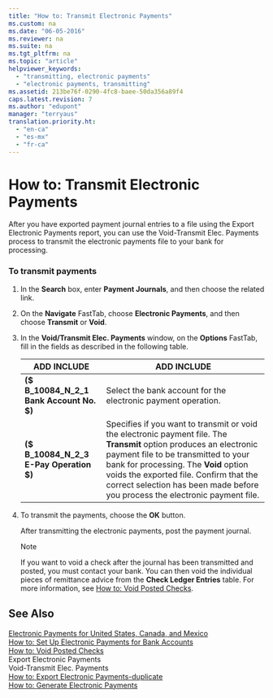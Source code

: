 ```yaml
---
title: "How to: Transmit Electronic Payments"
ms.custom: na
ms.date: "06-05-2016"
ms.reviewer: na
ms.suite: na
ms.tgt_pltfrm: na
ms.topic: "article"
helpviewer_keywords: 
  - "transmitting, electronic payments"
  - "electronic payments, transmitting"
ms.assetid: 213be76f-0290-4fc8-baee-50da356a89f4
caps.latest.revision: 7
ms.author: "edupont"
manager: "terryaus"
translation.priority.ht: 
  - "en-ca"
  - "es-mx"
  - "fr-ca"
---
```

# How to: Transmit Electronic Payments
After you have exported payment journal entries to a file using the Export Electronic Payments report, you can use the Void\-Transmit Elec. Payments process to transmit the electronic payments file to your bank for processing.  
  
### To transmit payments  
  
1.  In the **Search** box, enter **Payment Journals**, and then choose the related link.  
  
2.  On the **Navigate** FastTab, choose **Electronic Payments**, and then choose **Transmit** or **Void**.  
  
3.  In the **Void\/Transmit Elec. Payments** window, on the **Options** FastTab, fill in the fields as described in the following table.  
  
    |ADD INCLUDE<!--[!INCLUDE[bp_tablefield](../../ApplicationDesign/includes/bp_tablefield_md.md)]-->|ADD INCLUDE<!--[!INCLUDE[bp_tabledescription](../../ApplicationDesign/includes/bp_tabledescription_md.md)]-->|  
    |---------------------------------|---------------------------------------|  
    |**\($ B\_10084\_N\_2\_1 Bank Account No. $\)**|Select the bank account for the electronic payment operation.|  
    |**\($ B\_10084\_N\_2\_3 E\-Pay Operation $\)**|Specifies if you want to transmit or void the electronic payment file. The **Transmit** option produces an electronic payment file to be transmitted to your bank for processing. The **Void** option voids the exported file. Confirm that the correct selection has been made before you process the electronic payment file.|  
  
4.  To transmit the payments, choose the **OK** button.  
  
     After transmitting the electronic payments, post the payment journal.  
  
    > [!NOTE]  
    >  If you want to void a check after the journal has been transmitted and posted, you must contact your bank. You can then void the individual pieces of remittance advice from the **Check Ledger Entries** table. For more information, see [How to: Void Posted Checks](../../LocalFunctionalityForMicrosoftDynamicsNav2016/Canada/how-to-void-posted-checks.md).  
  
## See Also  
 [Electronic Payments for United States, Canada, and Mexico](../../LocalFunctionalityForMicrosoftDynamicsNav2016/Canada/electronic-payments-for-united-states-canada-and-mexico.md)   
 [How to: Set Up Electronic Payments for Bank Accounts](../../LocalFunctionalityForMicrosoftDynamicsNav2016/Canada/how-to-set-up-electronic-payments-for-bank-accounts.md)   
 [How to: Void Posted Checks](../../LocalFunctionalityForMicrosoftDynamicsNav2016/Canada/how-to-void-posted-checks.md)   
 Export Electronic Payments   
 Void\-Transmit Elec. Payments   
 [How to: Export Electronic Payments\-duplicate](../../LocalFunctionalityForMicrosoftDynamicsNav2016/Canada/how-to-export-electronic-payments-duplicate.md)   
 [How to: Generate Electronic Payments](../../LocalFunctionalityForMicrosoftDynamicsNav2016/Canada/how-to-generate-electronic-payments.md)